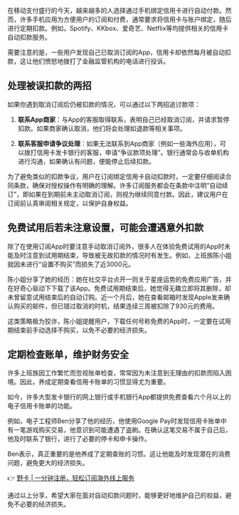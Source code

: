 在移动支付盛行的今天，越来越多的人选择通过手机绑定信用卡进行自动付款。然而，许多手机应用为方便用户的订阅和付费，通常要求将信用卡与账户绑定，随后进行定期扣款。例如，Spotify、KKbox、爱奇艺、Netflix等均提供相关的信用卡自动扣款服务。

需要注意的是，一些用户发现自己已取消订阅的App，信用卡却依然每月被自动扣款，这让他们愤怒地拨打了金融监管机构的电话进行投诉。

## 处理被误扣款的两招

如果你遇到取消订阅后仍被扣款的情况，可以通过以下两招追讨款项：

1. **联系App商家**：与App的客服取得联系，表明自己已经取消订阅，并请求暂停扣款。如果商家确认取消，他们将会处理如退款等相关事项。

2. **联系客服申请争议处理**：如果无法联系到App商家（例如一些海外应用），可以拨打信用卡发卡银行的客服，申请“争议款项处理”。银行通常会与收单机构进行沟通，如果确认有问题，便能停止后续扣款。

为了避免类似的扣款争议，用户在订阅绑定信用卡自动扣款时，一定要仔细阅读合同条款，确保对授权操作有明确的理解。许多订阅服务都会在条款中注明“自动续订”，即如果在到期前未主动取消订阅，则视为继续同意付款。因此，建议用户在订阅前认真审阅相关规定，以保护自身权益。

## 免费试用后若未注意设置，可能会遭遇意外扣款

除了在使用订阅App时要注意手动取消订阅外，很多人在体验免费试用的App时未能及时注意到试用期结束，导致被无故扣款的情况时有发生。例如，上班族陈小姐就因未进行“设置不购买”而损失了近3000元。

陈小姐分享了她的经历：她在社交平台点开一则关于星座运势的免费应用广告，并在好奇心驱动下下载了该App。免费试用期结束后，她觉得无趣立即将其删除，却未曾留意试用结束后的自动订购。近一个月后，她在查看邮箱时发现Apple发来确认购买的邮件，但已错过取消的时机，结果连续三周被扣除了930元的费用。

这类策略极为狡诈，陈小姐提醒用户，下载任何号称免费的App时，一定要在试用期结束前手动选择不购买，以免不必要的经济损失。

## 定期检查账单，维护财务安全

许多上班族因工作繁忙而忽视账单检查，常常因为未注意到无理由的扣款而陷入困境。因此，养成定期查看信用卡账单的习惯显得尤为重要。

如今，许多大型发卡银行的网上银行或手机银行App都提供免费查看六个月以上的电子信用卡账单的功能。

例如，电子工程师Ben分享了他的经历，他使用Google Pay时发现信用卡账单中有一笔游戏购买交易，他意识到可能遭遇了盗刷。在确认这笔交易不属于自己后，他及时联系了银行，进行了必要的停卡和申卡操作。

Ben表示，真正重要的是他养成了定期查账的习惯。这让他能及时发现潜在的消费问题，避免更大的经济损失。

👉 [野卡 | 一分钟注册，轻松订阅海外线上服务](https://bit.ly/bewildcard)

通过以上分享，希望大家在面对自动扣款问题时，能够更好地维护自己的权益，避免不必要的经济损失。